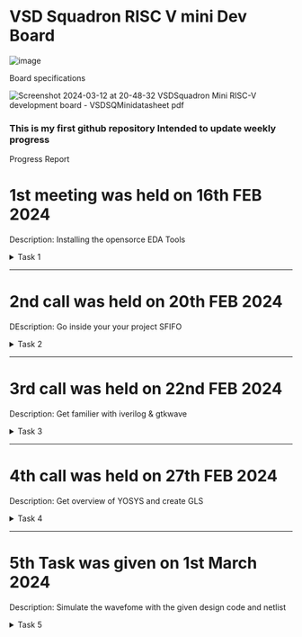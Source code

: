 
# VSD Squadron RISC V mini Dev Board
![image](https://github.com/avinashjaiswal1598/Risc-V-mini/assets/160040323/c6435eca-4c0d-4913-a0b2-3874dcdf37ff)


Board specifications

![Screenshot 2024-03-12 at 20-48-32 VSDSquadron Mini RISC-V development board - VSDSQMinidatasheet pdf](https://github.com/avinashjaiswal1598/Risc-V-mini/assets/160040323/58b11788-475a-493b-9ff9-f883b9e41a7c)


### This is my first github repository Intended to update weekly progress
Progress Report

# 1st meeting was held on 16th FEB 2024
Description: Installing the opensorce EDA Tools
 <details>
  <summary> Task 1 </summary>
  
- Create Github repository
- install YOSIS
- install iverilog
- install gtkwave

## Graywolf
![Screenshot from 2024-02-22 12-30-19](https://github.com/avinashjaiswal1598/Risc-V-mini/assets/160040323/2e601ec6-695f-4fa8-9ada-6d2ba518f49d)

## YOSYS
![Screenshot from 2024-02-22 12-25-19](https://github.com/avinashjaiswal1598/Risc-V-mini/assets/160040323/f76091dc-f0a8-47b4-afed-9e21992825c1)
</details>

---


# 2nd call was held on 20th FEB 2024
DEscription: Go inside your your project SFIFO
 <details>
  <summary> Task 2 </summary>
- Mark the input output ports along with input output waveforms for your project

 My project for this interniship is-
# Synchronous First In First Out for Memory Storage and Processing
![Synchronous FIFO pdf](https://github.com/avinashjaiswal1598/Risc-V-mini/assets/160040323/f2cc94e1-feac-4f9c-bbbe-b52f01479df5)


input output Waveform 
![Screenshot from 2024-02-26 17-33-33](https://github.com/avinashjaiswal1598/Risc-V-mini/assets/160040323/12013901-0785-4613-9dc6-0c0fb84bfc68)
</details>

---

# 3rd call was held on 22nd FEB 2024
Description: Get familier with iverilog & gtkwave
 <details>
  <summary> Task 3 </summary>
- Learn how to use iverilog and gtkwave
- Perform the lab and update github repo
- Analyse how does hardware behaves
  
  Verilog Files contains all the design associated with testbench
  ![image](https://github.com/avinashjaiswal1598/Risc-V-mini/assets/160040323/036085aa-366b-482a-9fc7-a6658cb372f2)
  Let us load the MUX into the simulator
  
  `iverilog good_mux.v tb_good_mux.v
  
  I observe the MUX
 
![Screenshot from 2024-02-26 17-33-33](https://github.com/avinashjaiswal1598/Risc-V-mini/assets/160040323/ccdc1920-d62f-4838-bf4e-54906abd05d7)
</details>

---

  # 4th call was held on 27th FEB 2024
 Description: Get overview of YOSYS and create GLS
 <details>
  <summary> Task 4 </summary>
  - Using YOSYS create GLS design for MUX
  - create waveform
  - Both Functional Design waveform and GLS waveform should match

 ---
 
![Screenshot from 2024-03-02 11-16-12](https://github.com/avinashjaiswal1598/Risc-V-mini/assets/160040323/61f7316d-8081-41bd-bcf3-ff9adf8b9d4e)


![Screenshot from 2024-03-01 12-03-00](https://github.com/avinashjaiswal1598/Risc-V-mini/assets/160040323/b47b511e-e841-4124-96bc-d61b2e5c10db)



![gvim](https://github.com/avinashjaiswal1598/Risc-V-mini/assets/160040323/7a6a68b4-1020-4d32-8465-f63359ef9c63)


### GLS Design Waveform

![Screenshot from 2024-03-02 11-17-23](https://github.com/avinashjaiswal1598/Risc-V-mini/assets/160040323/244f3ae5-3294-4e13-86f7-4834e3de7d08)

### Functional Design Waveform


![GLS DEsign](https://github.com/avinashjaiswal1598/Risc-V-mini/assets/160040323/a1a6e96f-42be-4e26-8621-a0bcbc227c51)


### _Both Functional and GLS Design waveform match_!
</details>

---

# 5th Task was given on 1st March 2024
Description: Simulate the wavefome with the given design code and netlist
<details>
  <summary> Task 5 </summary>
 
### Functional design for Synchronous FIFO
 
Cloning github repository

https://github.com/Anmol-S314/iiitb_sfifo.git

`iverilog iiitb_sfifo.v iiitb_sfifo_tb.v`

`gtkwave iiitb dump.vcd`

![Screenshot from 2024-03-13 11-26-38](https://github.com/avinashjaiswal1598/Risc-V-mini/assets/160040323/7e286c35-7ead-4556-8490-2e5d7a3e89c8)

![iverilog](https://github.com/avinashjaiswal1598/Risc-V-mini/assets/160040323/9b1dc06c-33dd-46b6-bba4-6248a8c39ad7)

Wavefom

![Screenshot from 2024-03-07 16-56-30](https://github.com/avinashjaiswal1598/Risc-V-mini/assets/160040323/aee39763-f06a-4484-b6a9-de5b365bc0f9)

Synthesis of Verilog code
To generate netlist inside iiitb_sfifo

`yosys`

![Screenshot from 2024-03-09 11-56-38](https://github.com/avinashjaiswal1598/Risc-V-mini/assets/160040323/06d5676b-8833-4f33-9a54-152881535a03)

Reading the library
Reading the design

`read_verilog iiitb_sfifo.v`

![Screenshot from 2024-03-09 12-35-45](https://github.com/avinashjaiswal1598/Risc-V-mini/assets/160040323/bcbe23b1-367c-406d-9638-a3c7f0671585)


Synthesising the module

`synth -top iiitb_sfifo`

![Screenshot from 2024-03-09 12-39-51](https://github.com/avinashjaiswal1598/Risc-V-mini/assets/160040323/d831f687-de58-4faa-8df1-adb68ebc0dd7)

![Screenshot from 2024-03-09 12-40-42](https://github.com/avinashjaiswal1598/Risc-V-mini/assets/160040323/9fb6650a-3601-467f-8f4e-8816d7a1e31f)

To generate netlist 

`abc -liberty`

To write netlist

`write_verilog netlist.v`
`write_verilog -noattr netlist.v`

![Screenshot from 2024-03-09 13-14-42](https://github.com/avinashjaiswal1598/Risc-V-mini/assets/160040323/9fe4ffce-f839-4335-91bf-7a7e7b489a52)

`flatten`

`show`

![Screenshot from 2024-03-09 13-20-05](https://github.com/avinashjaiswal1598/Risc-V-mini/assets/160040323/81111cf5-37d8-4b4c-919c-2541e2ec0837)

To open netlist

`!gvim netlist.v`

![Screenshot from 2024-03-09 13-21-16](https://github.com/avinashjaiswal1598/Risc-V-mini/assets/160040323/789b10cb-9bfc-47b7-bc86-03adc9bf940c)

Run GLS 

To verify weather netlist match with the design 

`iverilog ../iiitb_sfifo/verilog_model/primitives.v ../iiitb_sfifo/verilog_model/sky130_fd_sc_hd.v netlist.v iiitb_sfifo_tb.v`

`./a.out`

`gtkwave dump.vcd`

![Screenshot from 2024-03-13 17-07-12](https://github.com/avinashjaiswal1598/Risc-V-mini/assets/160040323/d1b340ca-2666-4c33-8151-d13a70e1b04c)

![Screenshot from 2024-03-09 13-30-00](https://github.com/avinashjaiswal1598/Risc-V-mini/assets/160040323/b8be6fee-af4c-427c-943a-cc416dd2b15e)

<div align="center">
Synthesisd Netlist Waveform
</div>


---




